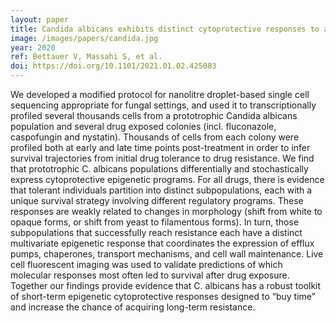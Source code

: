 ```yaml
---
layout: paper
title: Candida albicans exhibits distinct cytoprotective responses to anti-fungal drugs that facilitate the evolution of drug resistance
image: /images/papers/candida.jpg
year: 2020
ref: Bettauer V, Massahi S, et al.
doi: https://doi.org/10.1101/2021.01.02.425083
---
```


We developed a modified protocol for nanolitre droplet-based single cell sequencing appropriate for fungal settings, and used it to transcriptionally profiled several thousands cells from a prototrophic Candida albicans population and several drug exposed colonies (incl. fluconazole, caspofungin and nystatin). Thousands of cells from each colony were profiled both at early and late time points post-treatment in order to infer survival trajectories from initial drug tolerance to drug resistance. We find that prototrophic C. albicans populations differentially and stochastically express cytoprotective epigenetic programs. For all drugs, there is evidence that tolerant individuals partition into distinct subpopulations, each with a unique survival strategy involving different regulatory programs. These responses are weakly related to changes in morphology (shift from white to opaque forms, or shift from yeast to filamentous forms). In turn, those subpopulations that successfully reach resistance each have a distinct multivariate epigenetic response that coordinates the expression of efflux pumps, chaperones, transport mechanisms, and cell wall maintenance. Live cell fluorescent imaging was used to validate predictions of which molecular responses most often led to survival after drug exposure. Together our findings provide evidence that C. albicans has a robust toolkit of short-term epigenetic cytoprotective responses designed to “buy time” and increase the chance of acquiring long-term resistance.
